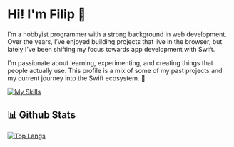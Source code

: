 # Hi! I'm Filip 👋

I’m a hobbyist programmer with a strong background in web development. Over the years, I’ve enjoyed building projects that live in the browser, but lately I’ve been shifting my focus towards app development with Swift.

I’m passionate about learning, experimenting, and creating things that people actually use. This profile is a mix of some of my past projects and my current journey into the Swift ecosystem. 🚀

[![My Skills](https://skillicons.dev/icons?i=js,nodejs,html,vue,blender,robloxstudio,swift,ps,ai)](https://skillicons.dev)

## 📊 Github Stats
[![Top Langs](https://github-readme-stats.vercel.app/api/top-langs/?username=ozeppo)](https://github.com/anuraghazra/github-readme-stats)
